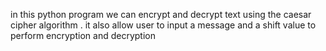 in this python program we can encrypt and decrypt text using the caesar cipher algorithm . it also allow user to input a message and a shift value to perform encryption and decryption
